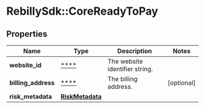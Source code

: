 # RebillySdk::CoreReadyToPay

## Properties
Name | Type | Description | Notes
------------ | ------------- | ------------- | -------------
**website_id** | [****](.md) | The website identifier string. | 
**billing_address** | [****](.md) | The billing address. | [optional] 
**risk_metadata** | [**RiskMetadata**](RiskMetadata.md) |  | 

